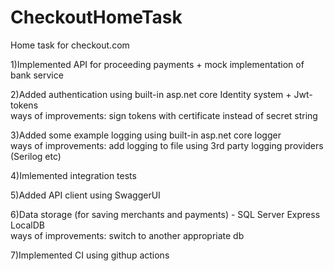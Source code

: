 # CheckoutHomeTask
Home task for checkout.com

1)Implemented API for proceeding payments + mock implementation of bank service 

2)Added authentication using built-in asp.net core Identity system + Jwt-tokens  
ways of improvements: sign tokens with certificate instead of secret string  

3)Added some example logging using built-in asp.net core logger  
ways of improvements: add logging to file using 3rd party logging providers (Serilog etc)  

4)Imlemented integration tests  

5)Added API client using SwaggerUI  

6)Data storage (for saving merchants and payments) - SQL Server Express LocalDB  
ways of improvements: switch to another appropriate db  

7)Implemented CI using githup actions  
